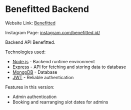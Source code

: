 # Benefitted Backend

Website Link: [Benefitted](https://benefitted.herokuapp.com)

Instagram Page: [instagram.com/benefitted.id/](https://www.instagram.com/benefitted.id/)

Backend API Benefitted.

Technologies used:

- [Node.js](https://nodejs.org/en/) - Backend runtime environment
- [Express](https://expressjs.com/) - API for fetching and storing data to database
- [MongoDB](https://www.mongodb.com/) - Database
- [JWT](https://en.wikipedia.org/wiki/JSON_Web_Token) - Reliable authentication

Features in this version:

- Admin authentication
- Booking and rearranging slot dates for admins
